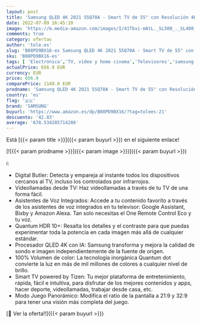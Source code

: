 ```yaml
---
layout: post
title: 'Samsung QLED 4K 2021 55Q70A - Smart TV de 55" con Resolución 4K UHD  Procesador QLED 4K con Inteligencia Artificial  Quantum HDR10+  Motion Xcelerator Turbo+  OTS Lite y Alexa Integrada'
date: 2022-07-09 16:45:10
image: 'https://m.media-amazon.com/images/I/41Tbxi-mAtL._SL500_._SL400_.jpg'
comments: true
category: ofertas
author: 'tole.es'
slug: 'B08PD9BX16-es Samsung QLED 4K 2021 55Q70A - Smart TV de 55" con...'
sku: 'B08PD9BX16-es'
tags: [ 'Electrónica','TV, vídeo y home cinema','Televisores','samsung','smart','tv','🇪🇸', ]
actualPrice: 656.9 EUR
currency: EUR
price: 656.9
comparePrice: 1149.0 EUR
prodname: 'Samsung QLED 4K 2021 55Q70A - Smart TV de 55" con Resolución 4K UHD  Procesador QLED 4K con Inteligencia Artificial  Quantum HDR10+  Motion Xcelerator Turbo+  OTS Lite y Alexa Integrada'
country: 'es'
flag: '🇪🇸'
brand: 'SAMSUNG'
buyurl: 'https://www.amazon.es/dp/B08PD9BX16/?tag=tolees-21'
descuento: '42.83'
average: '678.534285714286'
---
```


Está [{{< param title >}}]({{< param buyurl >}}) en el siguiente enlace!

[![{{< param prodname >}}]({{< param image >}})]({{< param buyurl >}})

ℹ️:

- Digital Butler: Detecta y empareja al instante todos los dispositivos cercanos al TV, incluso los controlados por infrarrojos.
- Videollamadas desde TV: Haz videollamadas a través de tu TV de una forma fácil.
- Asistentes de Voz Integrados: Accede a tu contenido favorito a través de los asistentes de voz integrados en tu televisor: Google Assistant, Bixby y Amazon Alexa. Tan solo necesitas el One Remote Control Eco y tu voz.
- Quantum HDR 10+: Resalta los detalles y el contraste para que puedas experimentar toda la potencia en cada imagen más allá de cualquier estándar.
- Procesador QLED 4K con IA: Samsung transforma y mejora la calidad de sondo e imagen independientemente de la fuente de origen.
- 100% Volumen de color: La tecnología inorgánica Quantum dot convierte la luz en más de mil millones de colores a cualquier nivel de brillo.
- Smart TV powered by Tizen: Tu mejor plataforma de entretenimiento, rápida, fácil e intuitiva, para disfrutar de los mejores contenidos y apps, hacer deporte, videollamadas, trabajar desde casa, etc.
- Modo Juego Panorámico: Modifica el ratio de la pantalla a 21:9 y 32:9 para tener una visión más completa del juego.

[🛒 Ver la oferta!!]({{< param buyurl >}})
